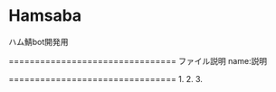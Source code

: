 # Hamsaba
ハム鯖bot開発用

================================
ファイル説明
name:説明

================================
1.
2.
3.

